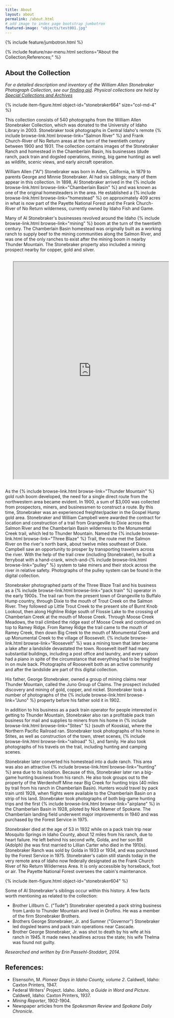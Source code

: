 ```yaml
---
title: About
layout: about
permalink: /about.html
# add image to index page bootstrap jumbotron
featured-image: "objects/test001.jpg"
---
```

{% include feature/jumbotron.html %}

{% include feature/nav-menu.html sections="About the Collection;References;" %}

## About the Collection

*For a detailed description and inventory of the William Allen Stonebraker Photograph Collection, see our [finding aid](http://archiveswest.orbiscascade.org/ark:/80444/xv882414/op=fstyle.aspx?t=k&q=). Physical collections are held by [Special Collections and Archives](https://www.lib.uidaho.edu/special-collections/)*

{% include item-figure.html object-id="stonebraker664" size="col-md-4" %}
 
This collection consists of 540 photographs from the William Allen Stonebraker Collection, which was donated to the University of Idaho Library in 2003. Stonebraker took photographs in Central Idaho's remote {% include browse-link.html browse-link="Salmon River" %} and Frank Church-River of No Return areas at the turn of the twentieth century between
1900 and 1931. The collection contains images of the Stonebraker Ranch and homestead in the Chamberlain Basin, his businesses (dude ranch, pack train and dogsled operations, mining, big game hunting) as well as wildlife, scenic views, and early aircraft operation.

William Allen ("Al") Stonebraker was born in Aden, California, in 1879 to parents George and Minnie Stonebraker. Al had six siblings; many of them appear in this collection. In 1898, Al Stonebraker arrived in the {% include browse-link.html browse-link="Chamberlain Basin" %} and was known as one of the original homesteaders in the area. He established a {% include browse-link.html browse-link="homestead" %} on approximately 409 acres in what is now part of the Payette National Forest and the Frank Church-River of No Return wilderness, currently owned by Idaho Fish and Game.

Many of Al Stonebraker's businesses revolved around the Idaho {% include browse-link.html browse-link="mining" %} boom at the turn of the twentieth century. The Chamberlain Basin homestead was
originally built as a working ranch to supply beef to the mining communities along the Salmon River, and was one of the only ranches to exist after the
mining boom in nearby Thunder Mountain. The Stonebraker property also included a mining prospect nearby for copper, gold and silver.

<iframe src="https://www.google.com/maps/d/embed?mid=zMkSt552ZeaQ.kUIwGBWg0b_Q" style="margin:15px -100px 15px 25px;" class="col-md-6 float-right m-2" width="500" height="700"></iframe>

As the {% include browse-link.html browse-link="Thunder Mountain" %} gold rush boom developed, the need for a single direct route from the northwestern area became evident. In 1900, a sum of $3,000 was collected from prospectors, miners, and businessmen to construct a route.  By this time, Stonebraker was an experienced freighter/packer in the Gospel Hump gold area. Stonebraker and William Campbell were awarded the contract for location and construction of a trail from Grangeville to Dixie across the Salmon River and the Chamberlain Basin wilderness to the Monumental Creek trail, which led to Thunder Mountain.  Named the {% include browse-link.html browse-link="Three Blaze" %} Trail, the route met the Salmon River on the river's north bank, about twelve miles southeast of Dixie. Campbell saw an opportunity to prosper by transporting travelers across the river. With the help of the trail crew (including Stonebraker), he built a ferryboat with a hand-crank, winch-and-{% include browse-link.html browse-link="pulley" %} system to take miners and their stock across the river in relative safety. Photographs of the pulley system can be found in the digital collection.

Stonebraker photographed parts of the Three Blaze Trail and his business as a {% include browse-link.html browse-link="pack train" %} operator in the early 1900s. The trail ran from the present town of Grangeville to Buffalo Hump country, through Dixie to the mouth of Trout Creek on the Salmon River. They followed up Little Trout Creek to the present site of Burnt Knob Lookout, then along Highline Ridge south of Flossie Lake to the crossing of Chamberlain Creek at the mouth of Moose Creek. Through Moose Creek Meadows, the trail climbed the ridge east of Moose Creek and continued on top to Ramey Ridge. From Ramey Ridge the trail came to the mouth of Ramey Creek, then down Big Creek to the mouth of Monumental Creek and up Monumental Creek to the village of Roosevelt. {% include browse-link.html browse-link="Roosevelt" %} was a mining town that later became a lake after a landslide devastated the town. Roosevelt itself had many substantial buildings, including a post office and laundry, and every saloon had a piano in spite of the circumstance that everything had to be freighted in on mule back. Photographs of Roosevelt both as an active community and after the landslide are part of this digital collection.

His father, George Stonebraker, owned a group of mining claims near Thunder Mountain, called the Juno Group of Claims. The prospect included discovery and mining of gold, copper, and nickel. Stonebraker took a number of photographs of the {% include browse-link.html browse-link="Juno" %} property before his father sold it in 1902.

In addition to his business as a pack train operator for people interested in getting to Thunder Mountain, Stonebraker also ran a profitable pack train
business for mail and supplies to miners from his home in {% include browse-link.html browse-link="Stites" %} (south of Kooskia), where the Northern Pacific Railroad ran. Stonebraker took photographs
of his home in Stites, as well as construction of the town, street scenes, {% include browse-link.html browse-link="railroad" %}, and family. He also took photographs of his travels on the trail,
including hunting and camping scenes.

Stonebraker later converted his homestead into a dude ranch. This area was also an attractive {% include browse-link.html browse-link="hunting" %} area due to its isolation. Because of this,
Stonebraker later ran a big-game hunting business from his ranch. He also took groups out to the property of the Werdenhoff Mine near Big Creek for hunting trips (40 miles by trail from his ranch in Chamberlain Basin). Hunters would travel by pack train until 1928, when flights were available to the
Chamberlain Basin on a strip of his land. Stonebraker took photographs of both big-game
hunting trips and the first {% include browse-link.html browse-link="airplane" %} in the Chamberlain Basin in 1928, piloted by Nick Mamer of Spokane. The Chamberlain landing field underwent major improvements in 1940 and was purchased by the Forest Service in 1975. 

Stonebraker died at the age of 53 in 1932 while on a pack train trip near Mosquito Springs in Idaho County, about 12 miles from his ranch, due to heart
failure. He left behind his second wife, Golda, and her son Bill (Adolph) (he was first married to Lillian Carter who died in the 1910s). Stonebraker Ranch was sold by Golda in 1933 or 1934, and was purchased by the Forest Service in 1975. Stonebraker's cabin still stands today in the very remote area of Idaho now federally designated as the Frank Church River of No Return Wilderness Area. It is only accessible by horseback, foot or air. The Payette National Forest oversees the cabin's maintenance. 

{% include item-figure.html object-id="stonebraker604" %}


Some of Al Stonebraker's siblings occur within this history. A few facts worth mentioning as related to the collection:

- Brother Lillburn C. ("Tude") Stonebraker operated a pack string business from Lardo to Thunder Mountain and lived in Orofino. He was a member of the
	firm Stonebraker Brothers.
- Brothers George Stonebraker, Jr. and Sumner ("Governor") Stonebraker led dogsled teams and pack train operations near Cascade.
- Brother George Stonebraker, Jr. was shot to death by his wife at his ranch in 1945. It made news headlines across the state; his wife Thelma was
	found not guilty.


*Researched and written by Erin Passehl-Stoddart, 2014.*

## References:

- Elsensohn, M. <em>Pioneer Days in Idaho County, volume 2</em>. Caldwell, Idaho: Caxton Printers, 1947.
- Federal Writers' Project. Idaho. <em>Idaho, a Guide in Word and Picture</em>. Caldwell, Idaho: Caxton Printers, 1937.
- *Mining Reporter*, 1902-1904.
- Newspaper articles from the <em>Spokesman Review</em> and <em>Spokane Daily Chronicle</em>.